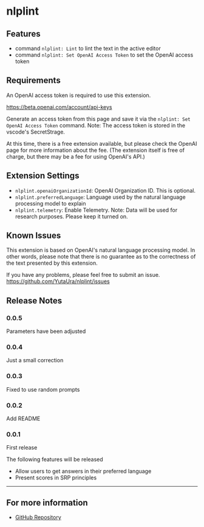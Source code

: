 # nlplint

## Features

- command `nlplint: Lint` to lint the text in the active editor
- command `nlplint: Set OpenAI Access Token` to set the OpenAI access token

<!-- Describe specific features of your extension including screenshots of your extension in action. Image paths are relative to this README file.

For example if there is an image subfolder under your extension project workspace:

\!\[feature X\]\(images/feature-x.png\)

> Tip: Many popular extensions utilize animations. This is an excellent way to show off your extension! We recommend short, focused animations that are easy to follow. -->

## Requirements

An OpenAI access token is required to use this extension.

https://beta.openai.com/account/api-keys

Generate an access token from this page and save it via the `nlplint: Set OpenAI Access Token` command.
Note: The access token is stored in the vscode's SecretStrage.

At this time, there is a free extension available, but please check the OpenAI page for more information about the fee. (The extension itself is free of charge, but there may be a fee for using OpenAI's API.)

## Extension Settings


* `nlplint.openaiOrganizationId`: OpenAI Organization ID. This is optional.
* `nlplint.preferredLanguage`: Language used by the natural language processing model to explain
* `nlplint.telemetry`: Enable Telemetry. Note: Data will be used for research purposes. Please keep it turned on.

## Known Issues

This extension is based on OpenAI's natural language processing model. In other words, please note that there is no guarantee as to the correctness of the text presented by this extension.

If you have any problems, please feel free to submit an issue.
https://github.com/YutaUra/nlplint/issues

## Release Notes

### 0.0.5

Parameters have been adjusted

### 0.0.4

Just a small correction

### 0.0.3

Fixed to use random prompts 

### 0.0.2

Add README

### 0.0.1

First release

The following features will be released
- Allow users to get answers in their preferred language
- Present scores in SRP principles

---

## For more information

* [GitHub Repository](https://github.com/YutaUra/nlplint)
